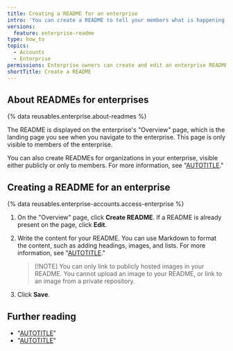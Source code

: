 ```yaml
---
title: Creating a README for an enterprise
intro: 'You can create a README to tell your members what is happening in your enterprise.'
versions:
  feature: enterprise-readme
type: how_to
topics:
  - Accounts
  - Enterprise
permissions: Enterprise owners can create and edit an enterprise README.
shortTitle: Create a README
---
```


## About READMEs for enterprises

{% data reusables.enterprise.about-readmes %}

The README is displayed on the enterprise's "Overview" page, which is the landing page you see when you navigate to the enterprise. This page is only visible to members of the enterprise.

You can also create READMEs for organizations in your enterprise, visible either publicly or only to members. For more information, see "[AUTOTITLE](/organizations/collaborating-with-groups-in-organizations/customizing-your-organizations-profile)."

## Creating a README for an enterprise

{% data reusables.enterprise-accounts.access-enterprise %}
1. On the "Overview" page, click **Create README**. If a README is already present on the page, click **Edit**.
1. Write the content for your README. You can use Markdown to format the content, such as adding headings, images, and lists. For more information, see "[AUTOTITLE](/get-started/writing-on-github/getting-started-with-writing-and-formatting-on-github/basic-writing-and-formatting-syntax)."

   >[!NOTE] You can only link to publicly hosted images in your README. You cannot upload an image to your README, or link to an image from a private repository.

1. Click **Save**.

## Further reading

* "[AUTOTITLE](/repositories/managing-your-repositorys-settings-and-features/customizing-your-repository/about-readmes)"
* "[AUTOTITLE](/account-and-profile/setting-up-and-managing-your-github-profile/customizing-your-profile/managing-your-profile-readme)"
